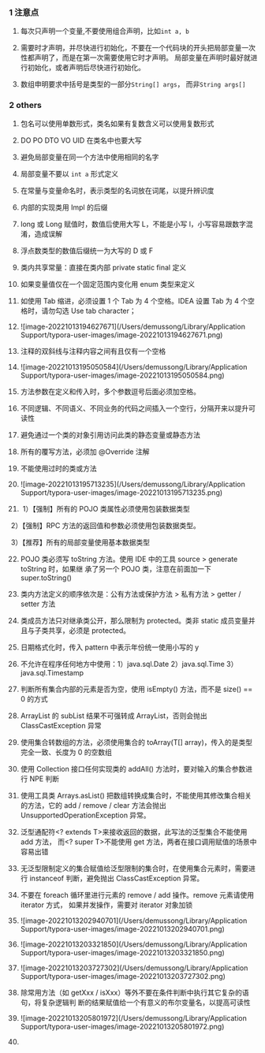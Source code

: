 ### 1 注意点

1. 每次只声明一个变量,不要使用组合声明，比如`int a, b`

2. 需要时才声明，并尽快进行初始化，不要在一个代码块的开头把局部变量一次性都声明了，而是在第一次需要使用它时才声明。 局部变量在声明时最好就进行初始化，或者声明后尽快进行初始化。

3. 数组申明要求中括号是类型的一部分`String[] args`， 而非`String args[]`

### 2 others

1. 包名可以使用单数形式，类名如果有复数含义可以使用复数形式

2. DO PO DTO VO UID 在类名中也要大写

3. 避免局部变量在同一个方法中使用相同的名字

4. 局部变量不要以 `int a` 形式定义

5. 在常量与变量命名时，表示类型的名词放在词尾，以提升辨识度

6. 内部的实现类用 Impl 的后缀

7. long 或 Long 赋值时，数值后使用大写 L，不能是小写 l，小写容易跟数字混淆，造成误解

8. 浮点数类型的数值后缀统一为大写的 D 或 F

9. 类内共享常量：直接在类内部 private static final 定义

10. 如果变量值仅在一个固定范围内变化用 enum 类型来定义

11. 如使用 Tab 缩进，必须设置 1 个 Tab 为 4 个空格。IDEA 设置 Tab 为 4 个空格时，请勿勾选 Use tab character；

12. ![image-20221013194627671](/Users/demussong/Library/Application Support/typora-user-images/image-20221013194627671.png)

13. 注释的双斜线与注释内容之间有且仅有一个空格

14. ![image-20221013195050584](/Users/demussong/Library/Application Support/typora-user-images/image-20221013195050584.png)

15. 方法参数在定义和传入时，多个参数逗号后面必须加空格。

16. 不同逻辑、不同语义、不同业务的代码之间插入一个空行，分隔开来以提升可读性

17. 避免通过一个类的对象引用访问此类的静态变量或静态方法

18. 所有的覆写方法，必须加 @Override 注解

19. 不能使用过时的类或方法

20. ![image-20221013195713235](/Users/demussong/Library/Application Support/typora-user-images/image-20221013195713235.png)

21. ​        1）【强制】所有的 POJO 类属性必须使用包装数据类型

​                2）【强制】RPC 方法的返回值和参数必须使用包装数据类型。

​                3）【推荐】所有的局部变量使用基本数据类型

22. POJO 类必须写 toString 方法。使用 IDE 中的工具 source > generate toString 时，如果继
    承了另一个 POJO 类，注意在前面加一下 super.toString()

23. 类内方法定义的顺序依次是：公有方法或保护方法 > 私有方法 > getter / setter 方法

24. 类成员方法只对继承类公开，那么限制为 protected。类非 static 成员变量并且与子类共享，必须是 protected。

25. 日期格式化时，传入 pattern 中表示年份统一使用小写的 y 

26. 不允许在程序任何地方中使用：1）java.sql.Date 2）java.sql.Time 3）java.sql.Timestamp

27. 判断所有集合内部的元素是否为空，使用 isEmpty() 方法，而不是 size() == 0 的方式

28. ArrayList 的 subList 结果不可强转成 ArrayList，否则会抛出 ClassCastException 异常

29. 使用集合转数组的方法，必须使用集合的 toArray(T[] array)，传入的是类型完全一致、长度为
    0 的空数组

30. 使用 Collection 接口任何实现类的 addAll() 方法时，要对输入的集合参数进行 NPE 判断

31. 使用工具类 Arrays.asList() 把数组转换成集合时，不能使用其修改集合相关的方法，它的 add
    / remove / clear 方法会抛出 UnsupportedOperationException 异常。

32. 泛型通配符<? extends T>来接收返回的数据，此写法的泛型集合不能使用 add 方法，
    而<? super T>不能使用 get 方法，两者在接口调用赋值的场景中容易出错

33. 无泛型限制定义的集合赋值给泛型限制的集合时，在使用集合元素时，需要进行
    instanceof 判断，避免抛出 ClassCastException 异常。

34. 不要在 foreach 循环里进行元素的 remove / add 操作。remove 元素请使用 iterator 方式，
    如果并发操作，需要对 iterator 对象加锁

35. ![image-20221013202940701](/Users/demussong/Library/Application Support/typora-user-images/image-20221013202940701.png)

36. ![image-20221013203321850](/Users/demussong/Library/Application Support/typora-user-images/image-20221013203321850.png)

37. ![image-20221013203727302](/Users/demussong/Library/Application Support/typora-user-images/image-20221013203727302.png)

38. 除常用方法（如 getXxx / isXxx）等外不要在条件判断中执行其它复杂的语句，将复杂逻辑判
    断的结果赋值给一个有意义的布尔变量名，以提高可读性

39. ![image-20221013205801972](/Users/demussong/Library/Application Support/typora-user-images/image-20221013205801972.png)

40. 
